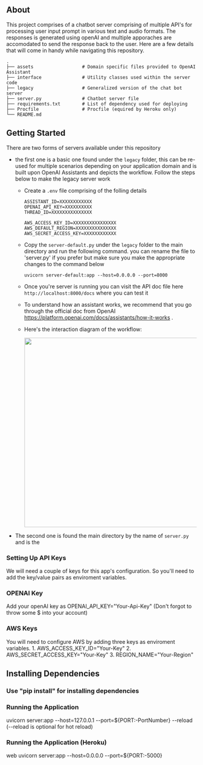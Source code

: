 ## About 
This project comprises of a chatbot server comprising of multiple API's for processing user input prompt in various text and audio formats. The responses is generated using openAI and multiple apporaches are accomodated to send the response back to the user. Here are a few details that will come in handy while navigating this repository.

    .
    ├── assets                  # Domain specific files provided to OpenAI Assistant
    ├── interface               # Utility classes used within the server code
    ├── legacy                  # Generalized version of the chat bot server
    ├── server.py               # Chatbot server file
    ├── requirements.txt        # List of dependency used for deploying 
    ├── Procfile                # Procfile (equired by Heroku only)
    └── README.md


## Getting Started
There are two forms of servers available under this repository
- the first one is a basic one found under the ```legacy``` folder, this can be re-used for multiple scenarios depending on your application domain and is built upon OpenAI Assistants and depicts the workflow. Follow the steps below to make the legacy server work
    - Create a ```.env``` file comprising of the folling details
      ```
      ASSISTANT_ID=XXXXXXXXXXXX
      OPENAI_API_KEY=XXXXXXXXXX
      THREAD_ID=XXXXXXXXXXXXXXX

      AWS_ACCESS_KEY_ID=XXXXXXXXXXXXXXXX
      AWS_DEFAULT_REGION=XXXXXXXXXXXXXXX
      AWS_SECRET_ACCESS_KEY=XXXXXXXXXXXX
      ```
    - Copy the ```server-default.py``` under the ```legacy``` folder to the main directory and run the following command. you can rename the file to 'server.py' if you prefer but make sure you make the appropriate changes to 
      the command below  
      ```
      uvicorn server-default:app --host=0.0.0.0 --port=8000
      ```
    - Once you're server is running you can visit the API doc file here ```http://localhost:8000/docs``` where you can test it
    - To understand how an assistant works, we recommend that you go through the official doc from OpenAI https://platform.openai.com/docs/assistants/how-it-works .
    - Here's the interaction diagram of the workflow: 

      <img src="https://github.com/Conrad-X/chatbot-server/assets/6302514/965f06fa-be6a-4b38-a75e-05af1f3e7ebc" width="500" />

- The second one is found the main directory by the name of ```server.py``` and is the 
### Setting Up API Keys
We will need a couple of keys for this app's configuration. So you'll need to add the key/value pairs as enviroment variables.

### OPENAI Key
Add your openAI key as OPENAI_API_KEY="Your-Api-Key" (Don't forgot to throw some $ into your account)

### AWS Keys
You will need to configure AWS by adding three keys as enviroment variables. 
    1. AWS_ACCESS_KEY_ID="Your-Key"
    2. AWS_SECRET_ACCESS_KEY="Your-Key"
    3. REGION_NAME="Your-Region"

## Installing Dependencies

### Use "pip install" for installing dependencies

### Running the Application
uvicorn server:app --host=127.0.0.1 --port=${PORT:-PortNumber} --reload (--reload is optional for hot reload)

### Running the Application (Heroku)
web uvicorn server:app --host=0.0.0.0 --port=${PORT:-5000}
